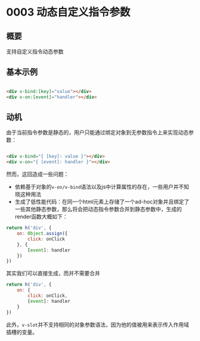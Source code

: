 # 0003 动态自定义指令参数

## 概要

支持自定义指令动态参数

## 基本示例

```html

<div v-bind:[key]="value"></div>
<div v-on:[event]="handler"></div>
```

## 动机

由于当前指令参数是静态的，用户只能通过绑定对象到无参数指令上来实现动态参数：

```html

<div v-bind="{ [key]: value }"></div>
<div v-on="{ [event]: handler }"></div>
```

然而，这回造成一些问题：

- 依赖基于对象的`v-on/v-bind`语法以及js中计算属性的存在，一些用户并不知晓这种用法
- 生成了低性能代码：在同一个html元素上存储了一个ad-hoc对象并且绑定了一些其他静态参数，那么将会把动态指令参数合并到静态参数中，生成的render函数大概如下：

```js
return h('div', {
    on: Object.assign({
        click: onClick
    }, {
        [event]: handler
    })
})
```

其实我们可以直接生成，而并不需要合并

```js
return h('div', {
    on: {
        click: onClick,
        [event]: handler
    }
})
```
此外，`v-slot`并不支持相同的对象参数语法，因为他的值被用来表示传入作用域插槽的变量。
